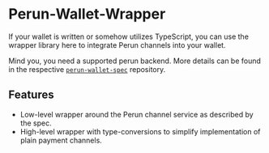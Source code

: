 # Perun-Wallet-Wrapper

If your wallet is written or somehow utilizes TypeScript, you can use the
wrapper library here to integrate Perun channels into your wallet.

Mind you, you need a supported perun backend. More details can be found in the
respective [`perun-wallet-spec`](https://github.com/perun-network/perun-wallet-spec) repository.

## Features

* Low-level wrapper around the Perun channel service as described by the spec.
* High-level wrapper with type-conversions to simplify implementation of plain payment channels.
